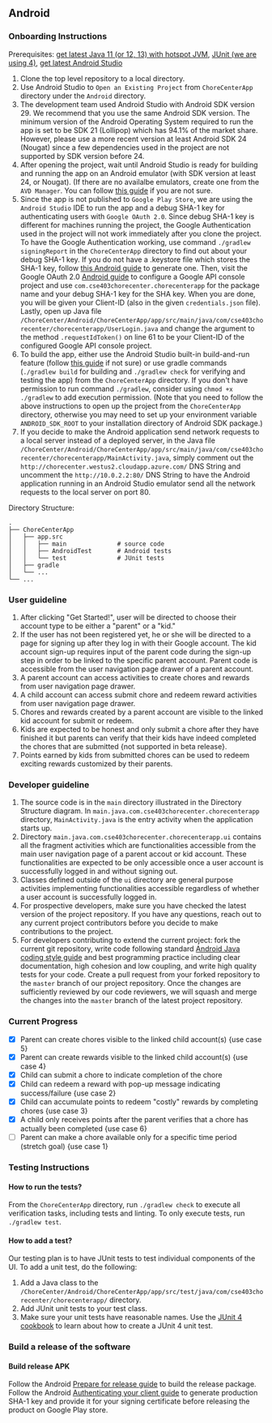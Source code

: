 ## Android

### Onboarding Instructions
Prerequisites: [get latest Java 11 (or 12, 13) with hotspot JVM](https://adoptopenjdk.net/), [JUnit (we are using 4)](https://junit.org/junit4/), [get latest Android Studio](https://developer.android.com/studio/?gclid=CjwKCAjwkN6EBhBNEiwADVfya9HaDQcwUCBRUhf-a6Bhs6oP9Xt77MWjCXfam5GZOxicAAxxY-gylBoCNPYQAvD_BwE&gclsrc=aw.ds)
1. Clone the top level repository to a local directory.
2. Use Android Studio to `Open an Existing Project` from `ChoreCenterApp` directory under the `Android` directory.
3. The development team used Android Studio with Android SDK version 29. We recommend that you use the same Android SDK version. The minimum version of the Android Operating System required to run the app is set to be SDK 21 (Lollipop) which has 94.1% of the market share. However, please use a more recent version at least Android SDK 24 (Nougat) since a few dependencies used in the project are not supported by SDK version before 24.
4. After opening the project, wait until Android Studio is ready for building and running the app on an Android emulator (with SDK version at least 24, or Nougat). (If there are no availalbe emulators, create one from the `AVD Manager`. You can follow [this guide](https://developer.android.com/studio/run/managing-avds) if you are not sure.
5. Since the app is not published to `Google Play Store`, we are using the `Android Studio` IDE to run the app and a debug SHA-1 key for authenticating users with `Google OAuth 2.0`. Since debug SHA-1 key is different for machines running the project, the Google Authentication used in the project will not work immediately after you clone the project. To have the Google Authentication working, use command `./gradlew signingReport` in the `ChoreCenterApp` directory to find out about your debug SHA-1 key. If you do not have a .keystore file which stores the SHA-1 key, follow [this Android guide](https://developers.google.com/android/guides/client-auth) to generate one. Then, visit the Google OAuth 2.0 [Android guide](https://developers.google.com/identity/sign-in/android/start-integrating#configure_a_project) to configure a Google API console project and use `com.cse403chorecenter.chorecenterapp` for the package name and your debug SHA-1 key for the SHA key. When you are done, you will be given your Client-ID (also in the given `credentials.json` file). Lastly, open up Java file `/ChoreCenter/Android/ChoreCenterApp/app/src/main/java/com/cse403chorecenter/chorecenterapp/UserLogin.java` and change the argument to the method `.requestIdToken()` on line 61 to be your Client-ID of the configured Google API console project.
6. To build the app, either use the Android Studio built-in build-and-run feature (follow [this guide](https://developer.android.com/studio/run) if not sure) or use gradle commands (`./gradlew build` for building and `./gradlew check` for verifying and testing the app) from the `ChoreCenterApp` directory. If you don't have permission to run command `./gradlew`, consider using `chmod +x ./gradlew` to add execution permission. (Note that you need to follow the above instructions to open up the project from the `ChoreCenterApp` directory, otherwise you may need to set up your environment variable `ANDROID_SDK_ROOT` to your installation directory of Android SDK package.)
7. If you decide to make the Android application send network requests to a local server instead of a deployed server, in the Java file `/ChoreCenter/Android/ChoreCenterApp/app/src/main/java/com/cse403chorecenter/chorecenterapp/MainActivity.java`, simply comment out the `http://chorecenter.westus2.cloudapp.azure.com/` DNS String and uncomment the `http://10.0.2.2:80/` DNS String to have the Android application running in an Android Studio emulator send all the network requests to the local server on port 80.

Directory Structure:

    .
    ├── ChoreCenterApp 
    │   ├── app.src
    │   │   ├── main              # source code
    │   │   ├── AndroidTest       # Android tests
    │   │   └── test              # JUnit tests
    │   ├── gradle
    │   └── ...  
    └── ...
    

### User guideline

1. After clicking "Get Started!", user will be directed to choose their account type to be either a "parent" or a "kid."
2. If the user has not been registered yet, he or she will be directed to a page for signing up after they log in with their Google account. The kid account sign-up requires input of the parent code during the sign-up step in order to be linked to the specific parent account. Parent code is accessible from the user navigation page drawer of a parent account.
3. A parent account can access activities to create chores and rewards from user navigation page drawer.
4. A child account can access submit chore and redeem reward activities from user navigation page drawer.
5. Chores and rewards created by a parent account are visible to the linked kid account for submit or redeem.
6. Kids are expected to be honest and only submit a chore after they have finished it but parents can verify that their kids have indeed completed the chores that are submitted {not supported in beta release}.
7. Points earned by kids from submitted chores can be used to redeem exciting rewards customized by their parents.

### Developer guideline

1. The source code is in the `main` directory illustrated in the Directory Structure diagram. In `main.java.com.cse403chorecenter.chorecenterapp` directory, `MainActivity.java` is the entry activity when the application starts up.
2. Directory `main.java.com.cse403chorecenter.chorecenterapp.ui` contains all the fragment activities which are functionalities accessible from the main user navigation page of a parent accout or kid account. These functionalities are expected to be only accessible once a user account is successfully logged in and without signing out.
3. Classes defined outside of the `ui` directory are general purpose activities implementing functionalities accessible regardless of whether a user account is successfully logged in.
4. For prospective developers, make sure you have checked the latest version of the project repository. If you have any questions, reach out to any current project contributors before you decide to make contributions to the project.
5. For developers contributing to extend the current project: fork the current git repository, write code following standard [Android Java coding style guide](https://source.android.com/setup/contribute/code-style) and best programming practice including clear documentation, high cohesion and low coupling, and write high quality tests for your code. Create a pull request from your forked repository to the `master` branch of our project repository. Once the changes are sufficiently reviewed by our code reviewers, we will squash and merge the changes into the `master` branch of the latest project repository.

### Current Progress

- [x] Parent can create chores visible to the linked child account(s) {use case 5}
- [x] Parent can create rewards visible to the linked child account(s) {use case 4}
- [x] Child can submit a chore to indicate completion of the chore
- [x] Child can redeem a reward with pop-up message indicating success/failure {use case 2}
- [x] Child can accumulate points to redeem "costly" rewards by completing chores {use case 3}
- [x] A child only receives points after the parent verifies that a chore has actually been completed {use case 6}
- [ ] Parent can make a chore available only for a specific time period (stretch goal) {use case 1}

### Testing Instructions

#### How to run the tests?
From the `ChoreCenterApp` directory, run `./gradlew check` to execute all verification tasks, including tests and linting. To only execute tests, run `./gradlew test`.

#### How to add a test?
Our testing plan is to have JUnit tests to test individual components of the UI. To add a unit test, do the following:
1. Add a Java class to the `/ChoreCenter/Android/ChoreCenterApp/app/src/test/java/com/cse403chorecenter/chorecenterapp/` directory.
2. Add JUnit unit tests to your test class.
3. Make sure your unit tests have reasonable names. Use the [JUnit 4 cookbook](https://junit.org/junit4/cookbook.html) to learn about how to create a JUnit 4 unit test.

### Build a release of the software

#### Build release APK
Follow the Android [Prepare for release guide](https://developer.android.com/studio/publish/preparing) to build the release package.
Follow the Android [Authenticating your client guide](https://developers.google.com/android/guides/client-auth) to generate production SHA-1 key and provide it for your signing certificate before releasing the product on Google Play store.
